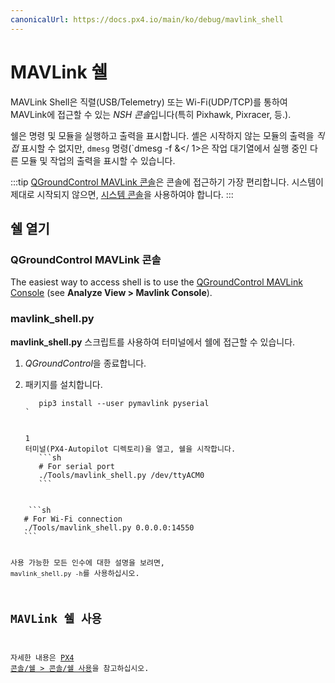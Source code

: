 ```yaml
---
canonicalUrl: https://docs.px4.io/main/ko/debug/mavlink_shell
---
```


# MAVLink 쉘

MAVLink Shell은 직렬(USB/Telemetry) 또는 Wi-Fi(UDP/TCP)를 통하여 MAVLink에 접근할 수 있는 *NSH 콘솔*입니다(특히 Pixhawk, Pixracer, 등.).

쉘은 명령 및 모듈을 실행하고 출력을 표시합니다. 셸은 시작하지 않는 모듈의 출력을 *직접* 표시할 수 없지만, `dmesg` 명령(`dmesg -f &</ 1>은 작업 대기열에서 실행 중인 다른 모듈 및 작업의 출력을 표시할 수 있습니다.</p>

<p spaces-before="0">:::tip
<a href="#qgroundcontrol">QGroundControl MAVLink 콘솔</a>은 콘솔에 접근하기 가장 편리합니다.
시스템이 제대로 시작되지 않으면, <a href="../debug/system_console.md">시스템 콘솔</a>을 사용하여야 합니다.
:::</p>

<h2 spaces-before="0">쉘 열기</h2>

<a id="qgroundcontrol"></a>

<h3 spaces-before="0">QGroundControl MAVLink 콘솔</h3>

<p spaces-before="0">The easiest way to access shell is to use the <a href="https://docs.qgroundcontrol.com/master/en/analyze_view/mavlink_console.html">QGroundControl MAVLink Console</a> (see <strong x-id="1">Analyze View &#062; Mavlink Console</strong>).</p>

<h3 spaces-before="0">mavlink_shell.py</h3>

<p spaces-before="0"><strong x-id="1">mavlink_shell.py</strong> 스크립트를 사용하여 터미널에서 쉘에 접근할 수 있습니다.</p>

<ol start="1">
<li><em x-id="3">QGroundControl</em>을 종료합니다.</li>
<li><p spaces-before="0">패키지를 설치합니다.
<pre><code class="sh">   pip3 install --user pymavlink pyserial
`</pre></li>
1
터미널(PX4-Autopilot 디렉토리)을 열고, 쉘을 시작합니다.
   ```sh
   # For serial port
   ./Tools/mavlink_shell.py /dev/ttyACM0
   ```
</ol>
    ```sh
   # For Wi-Fi connection
   ./Tools/mavlink_shell.py 0.0.0.0:14550
   ```

사용 가능한 모든 인수에 대한 설명을 보려면, `mavlink_shell.py -h`를 사용하십시오.

## MAVLink 쉘 사용

자세한 내용은 [PX4 콘솔/쉘 > 콘솔/쉘 사용](../debug/consoles.md#using_the_console)을 참고하십시오.

